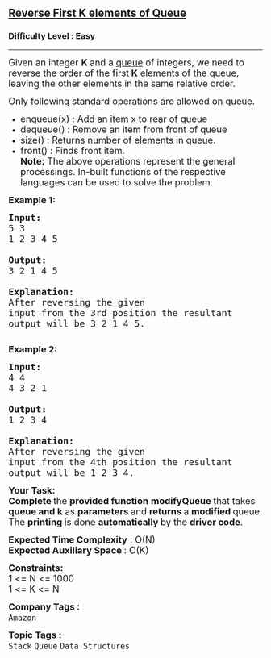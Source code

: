 <h2><a href="https://practice.geeksforgeeks.org/problems/reverse-first-k-elements-of-queue/1?page=1&difficulty[]=0&category[]=Stack&sortBy=submissions">Reverse First K elements of Queue</a></h2><h3>Difficulty Level : Easy</h3><hr><div class="problems_problem_content__Xm_eO"><p><span style="font-size:18px">Given an integer <strong>K </strong>and a&nbsp;<a href="http://www.geeksforgeeks.org/queue-data-structure/">queue</a>&nbsp;of integers, we need to reverse the order of the first<strong> K</strong> elements of the queue, leaving the other elements in the same relative order.</span></p>

<p><span style="font-size:18px">Only following standard operations are allowed on queue.</span></p>

<ul>
	<li><span style="font-size:18px">enqueue(x) : Add an item x to rear of queue</span></li>
	<li><span style="font-size:18px">dequeue() : Remove an item from front of queue</span></li>
	<li><span style="font-size:18px">size() : Returns number of elements in queue.</span></li>
	<li><span style="font-size:18px">front() : Finds front item.<br>
	<strong>Note:</strong> The above operations represent the general processings. In-built functions of the respective languages&nbsp;can be used to solve the problem.</span></li>
</ul>

<p><strong><span style="font-size:18px">Example 1:</span></strong></p>

<pre><strong><span style="font-size:18px">Input:
</span></strong><span style="font-size:18px">5 3
1 2 3 4 5

<strong>Output: 
</strong>3 2 1 4 5
<strong>
Explanation: 
</strong>After reversing the given
input from the 3rd position the resultant
output will be 3 2 1 4 5.
</span>
</pre>

<p><strong><span style="font-size:18px">Example 2:</span></strong></p>

<pre><strong><span style="font-size:18px">Input:
</span></strong><span style="font-size:18px">4 4
4 3 2 1

<strong>Output: 
</strong>1 2 3 4
<strong>
Explanation: 
</strong>After reversing the given
input from the 4th position the resultant
output will be 1 2 3 4.</span></pre>

<p><strong><span style="font-size:18px">Your Task:</span></strong><br>
<span style="font-size:18px"><strong>Complete </strong>the <strong>provided function</strong> <strong>modifyQueue </strong>that takes <strong>queue and k</strong> as <strong>parameters </strong>and <strong>returns </strong>a <strong>modified </strong>queue. The <strong>printing </strong>is done <strong>automatically </strong>by the <strong>driver code</strong>.</span></p>

<p><span style="font-size:18px"><strong>Expected Time Complexity</strong> : O(N)<br>
<strong>Expected Auxiliary Space </strong>: O(K)</span></p>

<p><span style="font-size:18px"><strong>Constraints:</strong><br>
1 &lt;= N &lt;= 1000<br>
1 &lt;= K &lt;= N</span></p>
</div><p><span style=font-size:18px><strong>Company Tags : </strong><br><code>Amazon</code>&nbsp;<br><p><span style=font-size:18px><strong>Topic Tags : </strong><br><code>Stack</code>&nbsp;<code>Queue</code>&nbsp;<code>Data Structures</code>&nbsp;